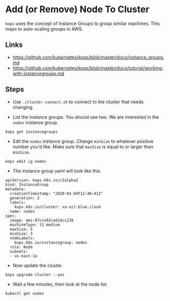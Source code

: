 # Add (or Remove) Node To Cluster

`kops` uses the concept of Instance Groups to group similar machines. This maps to auto-scaling groups in AWS.

## Links

* https://github.com/kubernetes/kops/blob/master/docs/instance_groups.md
* https://github.com/kubernetes/kops/blob/master/docs/tutorial/working-with-instancegroups.md

## Steps

* Use `./cluster-connect.sh` to connect to the cluster that needs changing.

* List the instance groups. You should see two. We are interested in the `nodes` instance group.

```
kops get instancegroups
```

* Edit the `nodes` instance group. Change `minSize` to whatever positive number you'd like. Make sure that `maxSize` is equal to or larger than `minSize`.

```
kops edit ig nodes
```

* The instance group yaml will look like this.

```
apiVersion: kops.k8s.io/v1alpha2
kind: InstanceGroup
metadata:
  creationTimestamp: "2020-03-04T12:46:41Z"
  generation: 2
  labels: 
    kops.k8s.io/cluster: va-oit-blue.cloud
  name: nodes
spec:
  image: ami-07cce92cad14cc238
  machineType: t2.medium
  maxSize: 5
  minSize: 3
  nodeLabels:
    kops.k8s.io/instancegroup: nodes
  role: Node
  subnets:
  - us-east-1a
```

* Now update the cluster.

```
kops upgrade cluster --yes
```

* Wait a few minutes, then look at the node list.

```
kubectl get nodes
```
